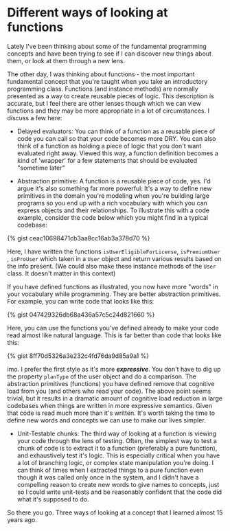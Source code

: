 # Different ways of looking at functions

Lately I've been thinking about some of the fundamental programming concepts
and have been trying to see if I can discover new things about them, or look at
them through a new lens.

The other day, I was thinking about functions - the most important fundamental
concept that you're taught when you take an introductory programming class.
Functions (and instance methods) are normally presented as a way to create
reusable pieces of logic. This description is accurate, but I feel there are
other lenses though which we can view functions and they may be more
appropriate in a lot of circumstances. I discuss a few here:

- Delayed evaluators: You can think of a function as a reusable piece of code you
can call so that your code becomes more DRY. You can also think of a function
as holding a piece of logic that you don't want evaluated right away.
Viewed this way, a function definition becomes a kind of 'wrapper' for a few
statements that should be evaluated "sometime later"

- Abstraction primitive: A function is a reusable piece of code, yes. I'd argue
it's also something far more powerful: It's a way to define new primitives
in the domain you're modeling when you're building large programs so you
end up with a rich vocabulary with which you can express objects and their
relationships. To illustrate this with a code example, consider the code below
which you might find in a typical codebase:

{% gist ceac10698471cb3aa8cc16ab3a378d70 %}

Here, I have written the functions `isUserEligibleForLicense`, `isPremiumUser` , `isProUser` which taken in a `User` object and return various results based on
the info present. (We could also make these instance methods of the `User` class. It doesn't matter in this context)

If you have defined functions as illustrated, you now have more "words" in
your vocabulary while programming. They are better abstraction primitives. For
example, you can write code that looks like this:


{% gist 047429326db68a436a57c5c24d821660 %}

Here, you can use the functions you've defined already to make your code read
almost like natural language. This is far better than code that looks like this:

{% gist 8ff70d5326a3e232c4fd76da9d85a9a1 %}

imo. I prefer the first style as it's more **_expressive_**. You don't have to
dig up the property `planType` of the user object and do a comparison. The
abstraction primitives (functions) you have defined remove that cognitive load
from you (and others who read your code).
The above point seems trivial, but it results in a dramatic amount of cognitive
load reduction in large codebases when things are written in more expressive
semantics. Given that code is read much more than it's written. It's worth taking
the time to define new words and concepts we can use to make our lives simpler.

- Unit-Testable chunks: The third way of looking at a function is viewing your
code through the lens of testing. Often, the simplest way to test a chunk of code
is to extract it to a function (preferably a pure function), and exhaustively
test it's logic. This is especially critical when you have a lot of branching
logic, or complex state manipulation you're doing. I can think of times when
I extracted things to a pure function even though it was called only once in
the system, and I didn't have a compelling reason to create new words to give
names to concepts, just so I could write unit-tests and be reasonably confident
that the code did what it's supposed to do.

So there you go. Three ways of looking at a concept that I learned almost 15 years
ago.
